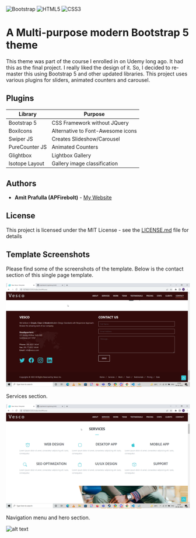 ![Bootstrap](https://img.shields.io/badge/bootstrap-%23563D7C.svg?style=for-the-badge&logo=bootstrap&logoColor=white)
![HTML5](https://img.shields.io/badge/html5-%23E34F26.svg?style=for-the-badge&logo=html5&logoColor=white)
![CSS3](https://img.shields.io/badge/css3-%231572B6.svg?style=for-the-badge&logo=css3&logoColor=white)

# A Multi-purpose modern Bootstrap 5 theme

This theme was part of the course I enrolled in on Udemy long ago. It had this as the final project. I really liked the design of it. So, I decided to re-master this using Bootstrap 5 and other updated libraries. This project uses various plugins for sliders, animated counters and carousel.

## Plugins

| Library	  | Purpose 						|
| ----------- | ----------------------- 		|
| Bootstrap 5 | CSS Framework without JQuery |
| BoxiIcons | Alternative to Font-Awesome icons |
| Swiper JS | Creates Slideshow/Carousel |
| PureCounter JS | Animated Counters |
| Glightbox | Lightbox Gallery |
| Isotope Layout | Gallery image classification |

## Authors

* **Amit Prafulla (APFirebolt)** - [My Website](https://apgiiit.com)

## License

This project is licensed under the MIT License - see the [LICENSE.md](LICENSE.md) file for details

## Template Screenshots

Please find some of the screenshots of the template. Below is the contact section of this single page template.

![alt text](./screenshots/1.png)

Services section.

![alt text](./screenshots/2.png)

Navigation menu and hero section. 

![alt text](./screenshots/3.png)


